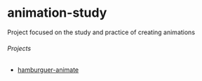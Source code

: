 # animation-study

Project focused on the study and practice of creating animations
###### Projects
- [hamburguer-animate](https://github.com/MarcosSantosDev/animation-study/tree/master/hamburguer-animate)
